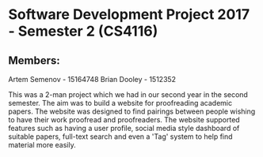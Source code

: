 # Software Development Project 2017 - Semester 2 (CS4116)

## Members:
Artem Semenov - 15164748
Brian Dooley - 1512352

This was a 2-man project which we had in our second year in the second semester. The aim was to build a website for proofreading academic papers. The website was designed to find pairings between people wishing to have their work proofread and proofreaders. The website supported features such as having a user profile, social media style dashboard of suitable papers, full-text search and even a 'Tag' system to help find material more easily.
